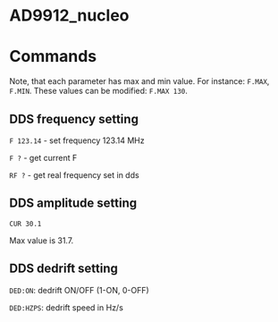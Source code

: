# AD9912_nucleo

# Commands

Note, that each parameter has max and min value. For instance: `F.MAX`, `F.MIN`. These values can be modified: `F.MAX 130`.

## DDS frequency setting

`F 123.14`  - set frequency 123.14 MHz

`F ?`   - get current F

`RF ?`  - get real frequency set in dds

## DDS amplitude setting

`CUR 30.1`

Max value is 31.7.

## DDS dedrift setting

`DED:ON`: dedrift ON/OFF (1-ON, 0-OFF)

`DED:HZPS`: dedrift speed in Hz/s